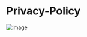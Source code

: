 # Privacy-Policy
![image](https://github.com/priyanshugupta1303/Privacy-Policy/assets/57871920/cd897e96-05b2-4532-a8d7-d91168515eb6)

